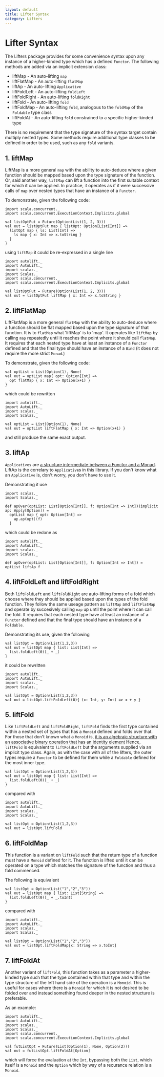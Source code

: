 ```yaml
---
layout: default
title: Lifter Syntax
category: Lifters
---
```

# Lifter Syntax

The Lifters package provides for some convenience syntax upon any instance of a higher-kinded type which has a defined `Functor`. The following methods are added via an implicit extension class:

 * liftMap - An auto-lifting `map`
 * liftFlatMap - An auto-lifting `flatMap`
 * liftAp - An auto-lifting `Applicative`
 * liftFoldLeft - An auto-lifting `foldLeft`
 * liftFoldRight - An auto-lifting `foldRight`
 * liftFold - An auto-lifting `fold`
 * liftFoldMap - An auto-lifting `fold`, analogous to the `foldMap` of the `Foldable` type class
 * liftFoldAt - An auto-lifting `fold` constrained to a specific higher-kinded type

There is no requirement that the type signature of the syntax target contain multiply nested types. Some methods require additional type classes to be defined in order to be used, such as any `fold` variants.

## 1. liftMap

LiftMap is a more general `map` with the ability to auto-deduce where a given function should be mapped based upon the type signature of the function. Or, said another way, `liftMap` can lift a function into the first suitable context for which it can be applied. In practice, it operates as if it were successive calls of `map` over nested types that have an instance of a `Functor`. 

To demonstrate, given the following code:

```tut
import scala.concurrent._
import scala.concurrent.ExecutionContext.Implicits.global

val listOptFut = Future(Option(List(1, 2, 3)))
val out = listOptFut map { listOpt: Option[List[Int]] =>
  listOpt map { ls: List[Int] =>
    ls map { x: Int => x.toString }
  }
}
```

using `liftMap` it could be re-expressed in a single line

```tut
import autolift._
import AutoLift._
import scalaz._
import Scalaz._
import scala.concurrent._
import scala.concurrent.ExecutionContext.Implicits.global

val listOptFut = Future(Option(List(1, 2, 3)))
val out = listOptFut liftMap { x: Int => x.toString }
```

## 2. liftFlatMap

LiftFlatMap is a more general `flatMap` with the ability to auto-deduce where a function should be flat mapped based upon the type signature of that function. It is to `flatMap` what 'liftMap' is to 'map'. It operates like `liftMap` by calling `map` repeatedly until it reaches the point where it should call `flatMap`. It requires that each nested type have at least an instance of a `Functor` defined and that the final type should have an instance of a `Bind` (it does not require the more strict `Monad`.)

To demonstrate, given the following code:

```tut
val optList = List(Option(1), None)
val out = optList map{ opt: Option[Int] =>
  opt flatMap { x: Int => Option(x+1) }
}
```

which could be rewritten

```tut
import autolift._
import AutoLift._
import scalaz._
import Scalaz._

val optList = List(Option(1), None)
val out = optList liftFlatMap { x: Int => Option(x+1) }
```

and still produce the same exact output.

## 3. liftAp

`Applicatives` are [a structure intermediate between a Functor and a Monad](https://hackage.haskell.org/package/base-4.8.0.0/docs/Control-Applicative.html). LiftAp is the correlary to `Applicative`s in this library. If you don't know what an `Applicative` is, don't worry, you don't have to use it.

Demonstrating it use

```tut
import scalaz._
import Scalaz._

def apOver(optList: List[Option[Int]], f: Option[Int => Int])(implicit ap: Apply[Option]) = 
  optList map { opt: Option[Int] => 
    ap.ap(opt)(f)
  }
```

which could be redone as

```tut
import autolift._
import AutoLift._
import scalaz._
import Scalaz._

def apOver(optList: List[Option[Int]], f: Option[Int => Int]) = optList liftAp f
```

## 4. liftFoldLeft and liftFoldRight

Both `liftFoldLeft` and `liftFoldRight` are auto-lifting forms of a fold which choose where they should be applied based upon the types of the fold function. They follow the same useage pattern as `liftMap` and `liftFlatMap` and operate by succesively calling `map` up until the point where it can call the fold.  It requires that each nested type have at least an instance of a `Functor` defined and that the final type should have an instance of a `Foldable`.

Demonstrating its use, given the following

```tut
val listOpt = Option(List(1,2,3))
val out = listOpt map { list: List[Int] =>
  list.foldLeft(0)(_ + _)
}
```

it could be rewritten

```tut
import autolift._
import AutoLift._
import scalaz._
import Scalaz._

val listOpt = Option(List(1,2,3))
val out = listOpt.liftFoldLeft(0){ (x: Int, y: Int) => x + y }
```

## 5. liftFold

Like `liftFoldLeft` and `liftFoldRight`, `liftFold` finds the first type contained within a nested set of types that has a `Monoid` defined and folds over that. For those that don't known what a `Monoid` is, [it is an algebraic structure with an associative binary operation that has an identity element](https://wiki.haskell.org/Monoid) Hence, `liftFold` is equivalent to `liftFoldLeft` but the arguments supplied via an implicit type class. Again, as with the case with all of the lifters, the outer types require a `Functor` to be defined for them while a `Foldable` defined for the most inner type.

```tut
val listOpt = Option(List(1,2,3))
val out = listOpt map { list: List[Int] =>
  list.foldLeft(0)(_ + _)
}
```

compared with

```tut
import autolift._
import AutoLift._
import scalaz._
import Scalaz._

val listOpt = Option(List(1,2,3))
val out = listOpt.liftFold
```

## 6. liftFoldMap

This function is a variant on `liftFold` such that the return type of a function must have a `Monoid` defined for it. The function is lifted until it can be operated on a type which matches the signature of the function and thus a fold commenced.

The following is equivalent

```tut
val listOpt = Option(List("1","2","3"))
val out = listOpt map { list: List[String] =>
  list.foldLeft(0)(_ + _.toInt)
}
```

compared with

```tut
import autolift._
import AutoLift._
import scalaz._
import Scalaz._

val listOpt = Option(List("1","2","3"))
val out = listOpt.liftFoldMap{x: String => x.toInt}
```

## 7. liftFoldAt

Another variant of `liftFold`, this function takes as a parameter a higher-kinded type such that the type contained within that type and within the type structure of the left hand side of the operation is a `Monoid`. This is useful for cases where there is a `Monoid` for which it is not desired to be folded over and instead something found deeper in the nested structure is preferable.

As an example:

```tut
import autolift._
import AutoLift._
import scalaz._
import Scalaz._
import scala.concurrent._
import scala.concurrent.ExecutionContext.Implicits.global

val futListOpt = Future(List(Option(1), None, Option(2)))
val out = futListOpt.liftFoldAt[Option]
```

which will force the evaluation at the `Int`, bypassing both the `List`, which itself is a `Monoid` and the `Option` which by way of a recurance relation is a `Monoid`.